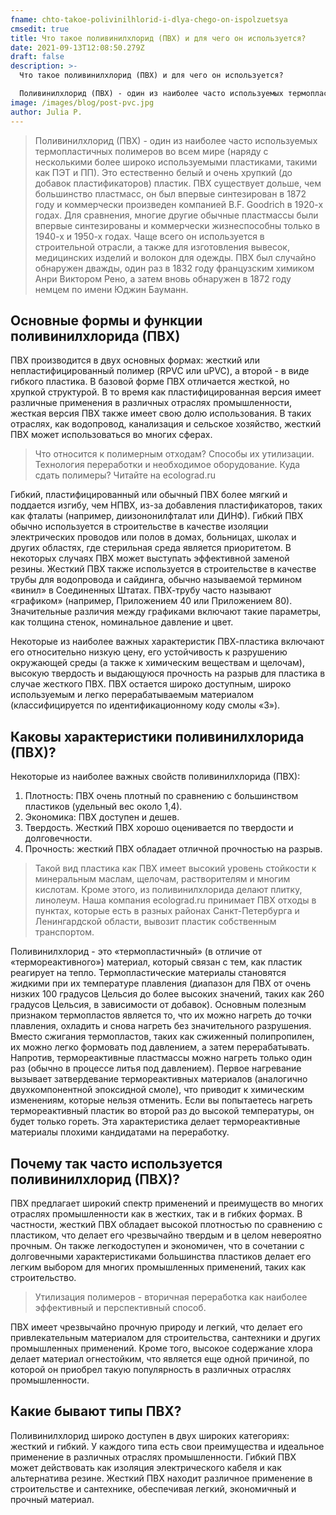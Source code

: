 ```yaml
---
fname: chto-takoe-polivinilhlorid-i-dlya-chego-on-ispolzuetsya
cmsedit: true
title: Что такое поливинилхлорид (ПВХ) и для чего он используется?
date: 2021-09-13T12:08:50.279Z
draft: false
description: >-
  Что такое поливинилхлорид (ПВХ) и для чего он используется?

  Поливинилхлорид (ПВХ) - один из наиболее часто используемых термопластичных полимеров во всем мире (наряду с несколькими более широко используемыми пластиками, такими как ПЭТ и ПП). Это естественно белый и очень хрупкий (до добавок пластификаторов) пластик. ПВХ существует дольше, чем большинство пластмасс, он был впервые синтезирован в 1872 году и коммерчески произведен компанией B.F. Goodrich в 1920-х годах. Для сравнения, многие другие обычные пластмассы были впервые синтезированы и коммерчески жизнеспособны только в 1940-х и 1950-х годах. Чаще всего он используется в строительной отрасли, а также для изготовления вывесок, медицинских изделий и волокон для одежды. ПВХ был случайно обнаружен дважды, один раз в 1832 году французским химиком Анри Виктором Рено, а затем вновь обнаружен в 1872 году немцем по имени Юджин Бауманн.
image: /images/blog/post-pvc.jpg
author: Julia P.
---
```

> Поливинилхлорид (ПВХ) - один из наиболее часто используемых термопластичных полимеров во всем мире (наряду с несколькими более широко используемыми пластиками, такими как ПЭТ и ПП). Это естественно белый и очень хрупкий (до добавок пластификаторов) пластик. ПВХ существует дольше, чем большинство пластмасс, он был впервые синтезирован в 1872 году и коммерчески произведен компанией B.F. Goodrich в 1920-х годах. Для сравнения, многие другие обычные пластмассы были впервые синтезированы и коммерчески жизнеспособны только в 1940-х и 1950-х годах. Чаще всего он используется в строительной отрасли, а также для изготовления вывесок, медицинских изделий и волокон для одежды. ПВХ был случайно обнаружен дважды, один раз в 1832 году французским химиком Анри Виктором Рено, а затем вновь обнаружен в 1872 году немцем по имени Юджин Бауманн.

## Основные формы и функции поливинилхлорида (ПВХ)

ПВХ производится в двух основных формах: жесткий или непластифицированный полимер (RPVC или uPVC), а второй - в виде гибкого пластика. В базовой форме ПВХ отличается жесткой, но хрупкой структурой. В то время как пластифицированная версия имеет различные применения в различных отраслях промышленности, жесткая версия ПВХ также имеет свою долю использования. В таких отраслях, как водопровод, канализация и сельское хозяйство, жесткий ПВХ может использоваться во многих сферах.

> Что относится к полимерным отходам? Способы их утилизации. Технология переработки и необходимое оборудование. Куда сдать полимеры? Читайте на ecolograd.ru 

Гибкий, пластифицированный или обычный ПВХ более мягкий и поддается изгибу, чем НПВХ, из-за добавления пластификаторов, таких как фталаты (например, диизононилфталат или ДИНФ). Гибкий ПВХ обычно используется в строительстве в качестве изоляции электрических проводов или полов в домах, больницах, школах и других областях, где стерильная среда является приоритетом. В некоторых случаях ПВХ может выступать эффективной заменой резины. Жесткий ПВХ также используется в строительстве в качестве трубы для водопровода и сайдинга, обычно называемой термином «винил» в Соединенных Штатах. ПВХ-трубу часто называют «графиком» (например, Приложением 40 или Приложением 80). Значительные различия между графиками включают такие параметры, как толщина стенок, номинальное давление и цвет.

Некоторые из наиболее важных характеристик ПВХ-пластика включают его относительно низкую цену, его устойчивость к разрушению окружающей среды (а также к химическим веществам и щелочам), высокую твердость и выдающуюся прочность на разрыв для пластика в случае жесткого ПВХ. ПВХ остается широко доступным, широко используемым и легко перерабатываемым материалом (классифицируется по идентификационному коду смолы «3»).

## Каковы характеристики поливинилхлорида (ПВХ)?

Некоторые из наиболее важных свойств поливинилхлорида (ПВХ):

1. Плотность: ПВХ очень плотный по сравнению с большинством пластиков (удельный вес около 1,4).
2. Экономика: ПВХ доступен и дешев.
3. Твердость. Жесткий ПВХ хорошо оценивается по твердости и долговечности.
4. Прочность: жесткий ПВХ обладает отличной прочностью на разрыв.

> Такой вид пластика как ПВХ имеет высокий уровень стойкости к минеральным маслам, щелочам, растворителям и многим кислотам. Кроме этого, из поливинилхлорида делают плитку, линолеум. Наша компания ecolograd.ru принимает ПВХ отходы в пунктах, которые есть в разных районах Санкт-Петербурга и Ленингардской области, вывозит пластик собственным транспортом.

Поливинилхлорид - это «термопластичный» (в отличие от «термореактивного») материал, который связан с тем, как пластик реагирует на тепло. Термопластические материалы становятся жидкими при их температуре плавления (диапазон для ПВХ от очень низких 100 градусов Цельсия до более высоких значений, таких как 260 градусов Цельсия, в зависимости от добавок). Основным полезным признаком термопластов является то, что их можно нагреть до точки плавления, охладить и снова нагреть без значительного разрушения. Вместо сжигания термопластов, таких как сжиженный полипропилен, их можно легко формовать под давлением, а затем перерабатывать. Напротив, термореактивные пластмассы можно нагреть только один раз (обычно в процессе литья под давлением). Первое нагревание вызывает затвердевание термореактивных материалов (аналогично двухкомпонентной эпоксидной смоле), что приводит к химическим изменениям, которые нельзя отменить. Если вы попытаетесь нагреть термореактивный пластик во второй раз до высокой температуры, он будет только гореть. Эта характеристика делает термореактивные материалы плохими кандидатами на переработку.

## Почему так часто используется поливинилхлорид (ПВХ)?

ПВХ предлагает широкий спектр применений и преимуществ во многих отраслях промышленности как в жестких, так и в гибких формах. В частности, жесткий ПВХ обладает высокой плотностью по сравнению с пластиком, что делает его чрезвычайно твердым и в целом невероятно прочным. Он также легкодоступен и экономичен, что в сочетании с долговечными характеристиками большинства пластиков делает его легким выбором для многих промышленных применений, таких как строительство.

> Утилизация полимеров - вторичная переработка как наиболее эффективный и перспективный способ.

ПВХ имеет чрезвычайно прочную природу и легкий, что делает его привлекательным материалом для строительства, сантехники и других промышленных применений. Кроме того, высокое содержание хлора делает материал огнестойким, что является еще одной причиной, по которой он приобрел такую ​​популярность в различных отраслях промышленности.

## Какие бывают типы ПВХ?

Поливинилхлорид широко доступен в двух широких категориях: жесткий и гибкий. У каждого типа есть свои преимущества и идеальное применение в различных отраслях промышленности. Гибкий ПВХ может действовать как изоляция электрического кабеля и как альтернатива резине. Жесткий ПВХ находит различное применение в строительстве и сантехнике, обеспечивая легкий, экономичный и прочный материал.